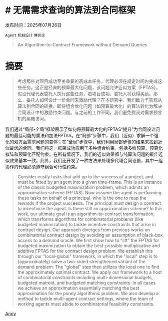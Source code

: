 # # 无需需求查询的算法到合同框架

发布时间：2025年07月26日

`Agent` `机制设计` `博弈论`

> An Algorithm-to-Contract Framework without Demand Queries

# 摘要

> 考虑那些对项目成功至关重要的高成本任务，代理必须在规定时间内完成这些任务。这正是经典的预算最大化问题，该问题允许近似方案（FPTAS）。假设代理代表委托人执行这些任务，若项目成功，委托人将获得奖励。那么，委托人如何设计一份合同来激励代理？在本研究中，我们致力于实现从算法到合同的转换，即将组合优化问题（如预算最大化）的算法转化为解决合同设计中的激励约束问题。与之前的工作不同，我们避免假设对需求预言机的黑箱访问。

我们通过“局部-全局”框架展示了如何将预算最大化的FPTAS“提升”为合同设计问题的最佳可能的乘法和加法FPTAS。在“局部”步骤中，我们（近似）求解一个强化的双方面需求问题的变体；在“全局”步骤中，我们利用局部步骤的结果来找到近似最优的合同。我们将这一框架成功应用于多种组合约束，包括多维预算、预算化拟阵和预算化匹配约束。在所有情况下，我们的近似效果都与纯算法问题的最佳近似效果基本一致。此外，我们还开发了一种方法来处理多代理合同设置，其中一组协作的代理必须遵守组合可行性约束。


> Consider costly tasks that add up to the success of a project, and must be fitted by an agent into a given time-frame. This is an instance of the classic budgeted maximization problem, which admits an approximation scheme (FPTAS). Now assume the agent is performing these tasks on behalf of a principal, who is the one to reap the rewards if the project succeeds. The principal must design a contract to incentivize the agent. Is there still an approximation scheme? In this work, our ultimate goal is an algorithm-to-contract transformation, which transforms algorithms for combinatorial problems (like budgeted maximization) to tackle incentive constraints that arise in contract design. Our approach diverges from previous works on combinatorial contract design by avoiding an assumption of black-box access to a demand oracle.
  We first show how to "lift" the FPTAS for budgeted maximization to obtain the best-possible multiplicative and additive FPTAS for the contract design problem. We establish this through our "local-global" framework, in which the "local" step is to (approximately) solve a two-sided strengthened variant of the demand problem. The "global" step then utilizes the local one to find the approximately optimal contract. We apply our framework to a host of combinatorial constraints including multi-dimensional budgets, budgeted matroid, and budgeted matching constraints. In all cases we achieve an approximation essentially matching the best approximation for the purely algorithmic problem. We also develop a method to tackle multi-agent contract settings, where the team of working agents must abide to combinatorial feasibility constraints.

[Arxiv](https://arxiv.org/abs/2507.20038)